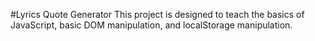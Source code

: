 #Lyrics Quote Generator
This project is designed to teach the basics of JavaScript, basic DOM manipulation, and localStorage manipulation.